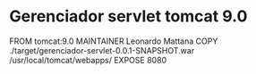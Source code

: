 # Gerenciador servlet tomcat 9.0
FROM tomcat:9.0
MAINTAINER Leonardo Mattana
COPY ./target/gerenciador-servlet-0.0.1-SNAPSHOT.war /usr/local/tomcat/webapps/
EXPOSE 8080
 
